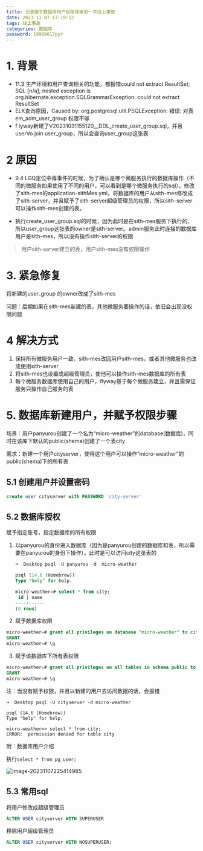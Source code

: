 ```yaml
---
title: 记录由于数据库用户权限导致的一次线上事故
date: 2023-11-07 17:19:12
tags: 线上事故
categories: 数据库
password: 19980617pyr
---
```


# 1. 背景

- 11.3 生产环境和用户查询相关的功能，都报错could not extract ResultSet; SQL [n/a]; nested exception is org.hibernate.exception.SQLGrammarException: could not extract ResultSet
- ELK查询原因，Caused by: org.postgresql.util.PSQLException: 错误: 对表 em_adm_user_group 权限不够
- f lyway新建了V20231031155120__DDL_create_user_group.sql，并且userVo join user_group，所以会查询user_group这张表



# 2 原因

- 9.4 LGQ定位中毒事件的时候，为了确认是哪个微服务执行的数据库操作（不同的微服务如果使用了不同的用户，可以看到是哪个微服务执行的sql），修改了sith-mes的application-sithMes.yml，将数据库的用户从sith-mes修改成了sith-server，并且赋予了sith-server超级管理员的权限，所以sith-server可以操作sith-mes创建的表。

- 执行create_user_group.sql的时候，因为此时是在sith-mes服务下执行的，所以user_group这张表的owner是sith-server。admin服务此时连接的数据库用户是sith-mes，所以没有操作sith-server的权限

> 用户sith-server建立的表，用户sith-mes没有权限操作

# 3. 紧急修复

将新建的user_group 的owner改成了sith-mes

问题：后期如果在sith-mes新建的表，其他微服务要操作的话，依旧会出现没权限问题



# 4 解决方式

1. 保持所有微服务用户一致，sith-mes改回用户sith-mes，或者其他微服务也改成使用sith-server
2. 将sith-mes也设置成超级管理员，使他可以操作sith-mes数据库的所有表
3. 每个微服务数据库使用自己的用户，flyway基于每个微服务建立，并且需保证服务只操作自己服务的表

# 5. 数据库新建用户，并赋予权限步骤

场景：用户panyurou创建了一个名为“micro-weather”的database(数据库)，同时在该库下默认的public(shema)创建了一个表city

需求：新建一个用户cityserver，使得这个用户可以操作“micro-weather”的public(shema)下的所有表

## 5.1 创建用户并设置密码

```sql
create user cityserver with PASSWORD 'city-server'
```

## 5.2 数据库授权

赋予指定账号，指定数据库的所有权限

1. 以panyurou的身份进入数据库（因为是panyurou创建的数据库和表，所以需要在panyurou的身份下操作）。此时是可以访问city这张表的

   ```sql
   ➜  Desktop psql -U panyurou -d  micro-weather
   
   psql (14.6 (Homebrew))
   Type "help" for help.
   
   micro-weather=# select * from city;
    id | name
   ----+------
   (0 rows)
   ```

2. 赋予数据库权限

```sql
micro-weather=# grant all privileges on database "micro-weather" to cityserver;
GRANT
micro-weather=# \q
```

3. 赋予该数据库下所有表权限

```sql
micro-weather=# grant all privileges on all tables in schema public to cityserver;
GRANT
micro-weather=# \q
```

注：当没有赋予权限，并且以新建的用户去访问数据的话，会报错

```
➜  Desktop psql -U cityserver -d micro-weather

psql (14.6 (Homebrew))
Type "help" for help.

micro-weather=> select * from city;
ERROR:  permission denied for table city
```



附：数据库用户介绍

执行`select * from pg_user;`

![image-20231107225414985](https://panyuro.oss-cn-beijing.aliyuncs.com/image-20231107225414985.png)

## 5.3 常用sql

将用户修改成超级管理员

```sql
ALTER USER cityserver WITH SUPERUSER
```

移除用户超级管理员

```sql
ALTER USER cityserver WITH NOSUPERUSER;
```





















